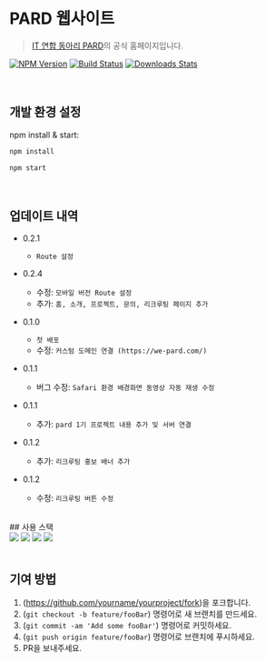# PARD 웹사이트
> <a href="https://we-pard.com">IT 연합 동아리 PARD</a>의 공식 홈페이지입니다.
> 


[![NPM Version][npm-image]][npm-url]
[![Build Status][travis-image]][travis-url]
[![Downloads Stats][npm-downloads]][npm-url]

<br>

## 개발 환경 설정

npm install & start:

```sh
npm install
```
```sh
npm start
```
<br>

## 업데이트 내역

* 0.2.1
    * `Route 설정`
* 0.2.4
    * 수정: `모바일 버전 Route 설정`
    * 추가: `홈, 소개, 프로젝트, 문의, 리크루팅 페이지 추가`
 
* 0.1.0
    * `첫 배포`
    * 수정: `커스텀 도메인 연결 (https://we-pard.com/)`
* 0.1.1   
    * 버그 수정: `Safari 환경 배경화면 동영상 자동 재생 수정`
* 0.1.1
  * 추가: `pard 1기 프로젝트 내용 추가 및 서버 연결`
* 0.1.2
  * 추가: `리크루팅 홍보 배너 추가`
* 0.1.2
  * 수정: `리크루팅 버튼 수정`

<br>
## 사용 스택
<div style={display:flex}>
<img src="https://img.shields.io/badge/React-20232A?style=for-the-badge&logo=react&logoColor=61DAFB"/>
     <img src="https://img.shields.io/badge/Figma-F24E1E?style=for-the-badge&logo=figma&logoColor=white"/>
    <img src="https://img.shields.io/badge/GitHub-100000?style=for-the-badge&logo=github&logoColor=white"/>
    <img src="https://img.shields.io/badge/firebase-ffca28?style=for-the-badge&logo=firebase&logoColor=black"/>
</div>

<br>

## 기여 방법

1. (<https://github.com/yourname/yourproject/fork>)을 포크합니다.
2. (`git checkout -b feature/fooBar`) 명령어로 새 브랜치를 만드세요.
3. (`git commit -am 'Add some fooBar'`) 명령어로 커밋하세요.
4. (`git push origin feature/fooBar`) 명령어로 브랜치에 푸시하세요. 
5. PR을 보내주세요.

<!-- Markdown link & img dfn's -->
[npm-image]: https://img.shields.io/npm/v/datadog-metrics.svg?style=flat-square
[npm-url]: https://npmjs.org/package/datadog-metrics
[npm-downloads]: https://img.shields.io/npm/dm/datadog-metrics.svg?style=flat-square
[travis-image]: https://img.shields.io/travis/dbader/node-datadog-metrics/master.svg?style=flat-square
[travis-url]: https://travis-ci.org/dbader/node-datadog-metrics
